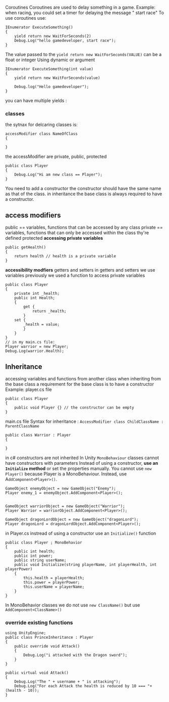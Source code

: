 Coroutines
Coroutines are used to delay something in a game. Example: when racing, you could set a timer for delaying the message " start race"
To use coroutines use:
```
IEnumerator ExecuteSomething()
{
	yield return new WaitForSeconds(2)
	Debug.Log("hello gamedeveloper, start race");
}
```

The value passed to the ``yield return new WaitForSeconds(VALUE)`` can be a float or integer
Using dynamic or argument
```
IEnumerator ExecuteSomething(int value)
{
	yield return new WaitForSeconds(value)

	Debug.log("Hello gamedeveloper");
}
```
you can have multiple yields :


### **classes**
the sytnax for delcaring classes is:
```
accessModifier class NameOfClass
{

}
```

the accessModifier are private, public, protected
```
public class Player
{
	Debug.Log("Hi am new class == Player"); 
}
```

You need to add a constructor
the constructor should have the same name as that of the class. in inheritance the base class is always required to have a constructor.
## **access modifiers**
public == variables, functions that can be accessed by any class
private == variables, functions that can only be accessed within the class thy're defined
protected
**accessing private variables**

```
public getHealth()
{
	return health // health is a private variable
}
```

**accessibility modfiers**
getters and setters
in getters and setters we use variables previously we used a function to access private variables
```
public class Player
{
	private int _health;
	public int Health;
	{
		get {
			return _health;
		}
	set {
		_health = value;
		}
	}
}
// in my main.cs file:
Player warrior = new Player;
Debug.Log(warrior.Health);
```
## Inheritance
accessing variables and functions from another class
when inheriting from the base class a requirement for the base class is to have a constructor
Example:
player.cs file
```
public class Player
{
	public void Player {} // the constructor can be empty
}
```

main.cs file
Syntax for inheritance : ``AccessModifier class ChildClassName : ParentClassName`` 
```
public class Warrior : Player
{

}
```

in c# constructors are not inherited
In Unity `MonoBehaviour` classes  cannot have constructors with parameters
Instead of using a constructor, **use an `Initialize` method** or set the properties manually.
You cannot use ``new Player()`` because Player is a MonoBehaviour. Instead, use A``ddComponent<Player>()``.

```
GameObject enemyObject = new GameObject("Enemy");
Player enemy_1 = enemyObject.AddComponent<Player>();


GameObject warriorObject = new GameObject("Warrior");
Player Warrior = warriorObject.AddComponent<Player>();

GameObject dragonLordObject = new GameObject("dragonLord");
Player dragonLord = dragonLordObject.AddComponent<Player>();
```

  

in Player.cs instread of using a constructor use an ``Initialize()`` function
```
public class Player ; MonoBehavior
{
	public int health;	
	public int power;
	public string userName;
	public void Initialize(string playerName, int playerHealth, int playerPower)
	{
		this.health = playerHealth;
		this.power = playerPower;
		this.userName = playerName;
	}
}
```

In MonoBehavior classes we do not use ``new ClassName()`` but use ``AddComponent<ClassName>()``



### **override existing functions**
```
using UnityEngine;
public class PrinceInheritance : Player
{
	public override void Attack()
	{
		Debug.Log("i attacked with the Dragon sword");
	}
}
```



```
public virtual void Attack()
{
	Debug.Log("The " + username + " is attacking");
	Debug.Log("For each Attack the health is reduced by 10 === "+ (health - 10));
}
```

